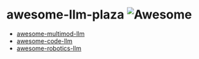 # awesome-llm-plaza ![Awesome](https://cdn.rawgit.com/sindresorhus/awesome/d7305f38d29fed78fa85652e3a63e154dd8e8829/media/badge.svg)

- [awesome-multimod-llm](./docs/awesome_multimod_llm.md)
- [awesome-code-llm](./docs/awesome_code_llm.md)
- [awesome-robotics-llm](./docs/awesome_robotics_llm.md)